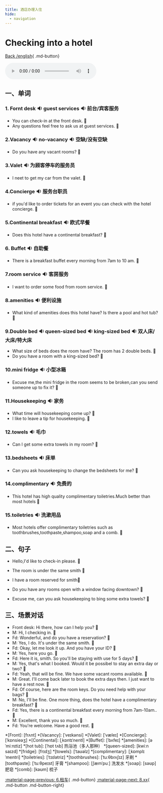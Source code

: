 ```yaml
---
title: 酒店办理入住
hide:
  - navigation
---
```


# Checking into a hotel

[Back /english](/english/#二英语课堂){ .md-button}

<audio controls="controls">
  <source src="https://file.cdn.shafish.cn/english/Checking_into_a_hotel.mp3" type="audio/mpeg">
Your browser does not support the audio element.
</audio>

## 一、单词

### 1. <span id="english">Fornt desk <span class="point">:sound:</span></span> <span id="english">guest services <span class="point">:sound:</span></span> 前台/宾客服务

- <span id="english">You can check-in at the front desk. <span class="point">:speech_balloon:</span></span>
- <span id="english">Any questions feel free to ask us at guest services. <span class="point">:speech_balloon:</span></span>

### 2.<span id="english">Vacancy <span class="point">:sound:</span></span> <span id="english">no-vacancy <span class="point">:sound:</span></span> 空缺/没有空缺

- <span id="english">Do you have any vacant rooms? <span class="point">:speech_balloon:</span></span>

### 3.<span id="english">Valet <span class="point">:sound:</span></span> 为顾客停车的服务员

- <span id="english">I neet to get my car from the valet. <span class="point">:speech_balloon:</span></span>

### 4.<span id="english">Concierge <span class="point">:sound:</span></span> 服务台职员

-  <span id="english">if you'd like to order tickets for an event you can check with the hotel concierge. <span class="point">:speech_balloon:</span></span>

### 5.<span id="english">Continental breakfast <span class="point">:sound:</span></span> 欧式早餐

- <span id="english">Does this hotel have a continental breakfast? <span class="point">:speech_balloon:</span></span>

### 6. <span id="english">Buffet <span class="point">:sound:</span></span> 自助餐

- <span id="english">There is a breakfast buffet every morning from 7am to 10 am. <span class="point">:speech_balloon:</span></span>

### 7.<span id="english">room service <span class="point">:sound:</span></span> 客房服务

- <span id="english">I want to order some food from room service. <span class="point">:speech_balloon:</span></span>

### 8.<span id="english">amenities <span class="point">:sound:</span></span> 便利设施

- <span id="english">What kind of amenities does this hotel have? Is there a pool and hot tub? <span class="point">:speech_balloon:</span></span>

### 9.<span id="english">Double bed  <span class="point">:sound:</span></span> <span id="english">queen-sized bed  <span class="point">:sound:</span></span> <span id="english">king-sized bed  <span class="point">:sound:</span></span> 双人床/大床/特大床

- <span id="english">What size of beds does the room have? The room has 2 double beds. <span class="point">:speech_balloon:</span></span>
- <span id="english">Do you have a room with a king-sized bed? <span class="point">:speech_balloon:</span></span>

### 10.<span id="english">mini fridge  <span class="point">:sound:</span></span> 小型冰箱

- <span id="english">Excuse me,the mini fridge in the room seems to be broken,can you send someone up to fix it? <span class="point">:speech_balloon:</span></span>

### 11.<span id="english">Housekeeping <span class="point">:sound:</span></span> 家务

- <span id="english">What time will housekeeping come up? <span class="point">:speech_balloon:</span></span>
- <span id="english">I like to leave a tip for housekeeping. <span class="point">:speech_balloon:</span></span>

### 12.<span id="english">towels  <span class="point">:sound:</span></span> 毛巾

- <span id="english">Can I get some extra towels in my room? <span class="point">:speech_balloon:</span></span>

### 13.<span id="english">bedsheets  <span class="point">:sound:</span></span> 床单

- <span id="english">Can you ask housekeeping to change the bedsheets for me? <span class="point">:speech_balloon:</span></span>

### 14.<span id="english">complimentary  <span class="point">:sound:</span></span> 免费的

- <span id="english">This hotel has high quality complimentary toiletries.Much better than most hotels <span class="point">:speech_balloon:</span></span>

### 15.<span id="english">toiletries  <span class="point">:sound:</span></span> 洗漱用品

- <span id="english">Most hotels offer complimentary toiletries such as toothbrushes,toothpaste,shampoo,soap and a comb. <span class="point">:speech_balloon:</span></span>

## 二、句子

- <span id="english">Hello,I'd like to check-in please. <span class="point">:speech_balloon:</span></span> 

- <span id="english">The room is under the same smith <span class="point">:speech_balloon:</span></span> 

- <span id="english">I have a room reserved for smith<span class="point">:speech_balloon:</span></span> 

- <span id="english">Do you have any rooms open with a window facing downtown? <span class="point">:speech_balloon:</span></span> 

- <span id="english">Excuse me, can you ask housekeeping to bing some extra towels? <span class="point">:speech_balloon:</span></span>

## 三、场景对话

- Front desk: <span id="english">Hi there, how can I help you? <span class="point">:speech_balloon:</span></span> 
- M: <span id="english">Hi, I checking in. <span class="point">:speech_balloon:</span></span> 
- Fd: <span id="english">Wonderful, and do you have a reservation? <span class="point">:speech_balloon:</span></span> 
- M: <span id="english">Yes, I do. It's under the same smith. <span class="point">:speech_balloon:</span></span> 
- Fd: <span id="english">Okay, let me look it up. And you have your ID? <span class="point">:speech_balloon:</span></span> 
- M: <span id="english">Yes, here you go. <span class="point">:speech_balloon:</span></span> 
- Fd: <span id="english">Here it is, smith. So you'll be staying with use for 5 days? <span class="point">:speech_balloon:</span></span> 
- M: <span id="english">Yes, that's what I booked. Would it be possibel to stay an extra day or two? <span class="point">:speech_balloon:</span></span> 
- Fd: <span id="english">Yeah, that will be fine. We have some vacant rooms available. <span class="point">:speech_balloon:</span></span>
- M: <span id="english">Great. I'll come back later to book the extra days then. I just want to have a rest now. <span class="point">:speech_balloon:</span></span> 
- Fd: <span id="english">Of course, here are the room keys. Do you need help with your bags? <span class="point">:speech_balloon:</span></span> 
- M: <span id="english">No, I'll be fine. One more thing, does the hotel have a complimentary breakfast? <span class="point">:speech_balloon:</span></span> 
- Fd: <span id="english">Yes, there is a continental breakfast every morning from 7am-10am.. <span class="point">:speech_balloon:</span></span> 
- M: <span id="english">Excellent, thank you so much.  <span class="point">:speech_balloon:</span></span> 
- Fd: <span id="english">You're welcome. Have a good rest.  <span class="point">:speech_balloon:</span></span> 

*[Front]: [frʌnt]
*[Vacancy]: [ˈveɪkənsi]
*[Valet]: [ˈvæleɪ]
*[Concierge]: [ˈkɒnsieəʒ]
*[Continental]: [ˌkɒntɪˈnentl]
*[Buffet]: [ˈbʌfeɪ]
*[amenities]: [əˈmiːnɪtiz] 
*[hot tub]: [ˈhɒt tʌb] 热浴池（多人那种）
*[queen-sized]: [kwiːn saɪzd]
*[fridge]: [frɪdʒ] 
*[towels]: [ˈtaʊəlz]
*[complimentary]:  [ˌkɒmplɪˈmentri] 
*[toiletries]: [ˈtɔɪlətriz]
*[toothbrushes]: [ˈtuːθbrʌʃɪz]  牙刷
*[toothpaste]: [ˈtuːθpeɪst] 牙膏
*[shampoo]: [ʃæmˈpuː] 洗发水
*[soap]: [səʊp] 肥皂
*[comb]: [kəʊm] 梳子

[:material-page-previous: 6.租车](Renting_a_car.md){ .md-button}  [:material-page-next: 8.xx](Checking_into_a_hotel.md){ .md-button .md-button-right}